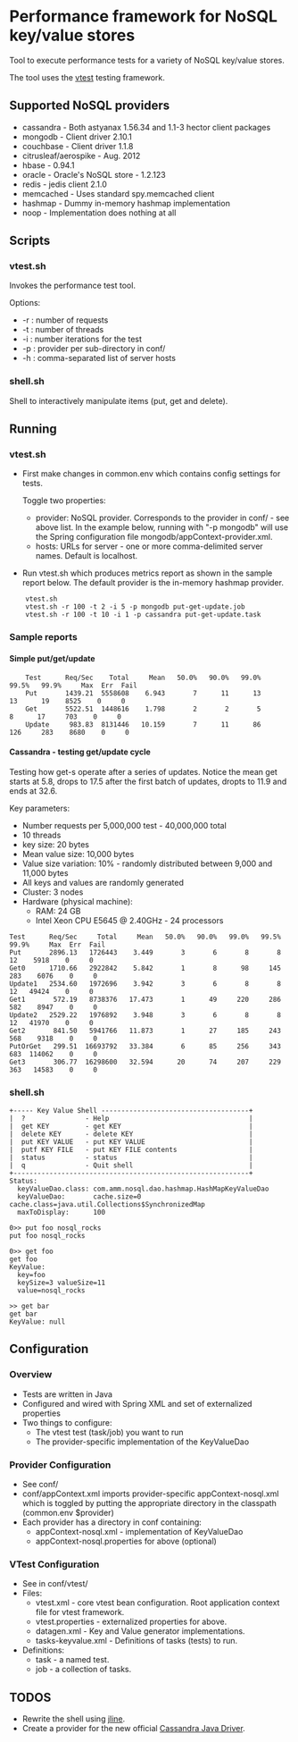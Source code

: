 
# Performance framework for NoSQL key/value stores

Tool to execute performance tests for a variety of NoSQL key/value stores.

The tool uses the [vtest](http://amesar.wordpress.com/2010/04/12/vtest-testing-framework/) testing framework.

## Supported NoSQL providers
* cassandra - Both astyanax 1.56.34 and 1.1-3 hector client packages
* mongodb - Client driver 2.10.1
* couchbase - Client driver 1.1.8
* citrusleaf/aerospike - Aug. 2012
* hbase - 0.94.1
* oracle - Oracle's NoSQL store - 1.2.123
* redis - jedis client 2.1.0
* memcached - Uses standard spy.memcached client
* hashmap - Dummy in-memory hashmap implementation
* noop - Implementation does nothing at all

## Scripts

### vtest.sh 

Invokes the performance test tool.

Options:

  *   -r : number of requests
  *   -t : number of threads
  *   -i : number iterations for the test
  *   -p : provider per sub-directory in conf/
  *   -h : comma-separated list of server hosts

### shell.sh 

Shell to interactively manipulate items (put, get and delete).

## Running 

### vtest.sh

* First make changes in common.env which contains config settings for tests.

  Toggle two properties:
    * provider: NoSQL provider. Corresponds to the provider in conf/ - see above list. In the example below, running with "-p mongodb" will use the Spring configuration file mongodb/appContext-provider.xml.
    * hosts: URLs for server - one or more comma-delimited server names. Default is localhost.

* Run vtest.sh which produces metrics report as shown in the sample report below.  The default provider is the in-memory hashmap provider. 
```
    vtest.sh
    vtest.sh -r 100 -t 2 -i 5 -p mongodb put-get-update.job
    vtest.sh -r 100 -t 10 -i 1 -p cassandra put-get-update.task
```

### Sample reports

#### Simple put/get/update 

```
    Test      Req/Sec    Total     Mean   50.0%   90.0%   99.0%   99.5%   99.9%     Max  Err  Fail
    Put       1439.21  5558608    6.943       7      11      13      13      19    8525    0     0
    Get       5522.51  1448616    1.798       2       2       5       8      17     703    0     0
    Update     983.83  8131446   10.159       7      11      86     126     283    8680    0     0
```

#### Cassandra - testing get/update cycle

Testing how get-s operate after a series of updates. Notice the mean get starts at 5.8, drops to 17.5 after the first batch of updates,
dropts to 11.9 and ends at 32.6.

Key parameters:

* Number requests per 5,000,000 test - 40,000,000 total
* 10 threads
* key size: 20 bytes
* Mean value size: 10,000 bytes
* Value size variation: 10% - randomly distributed between 9,000 and 11,000 bytes
* All keys and values are randomly generated
* Cluster: 3 nodes
* Hardware (physical machine):
	* RAM: 24 GB
	* Intel Xeon CPU E5645 @ 2.40GHz - 24 processors

```
Test      Req/Sec     Total     Mean   50.0%   90.0%   99.0%   99.5%   99.9%     Max  Err  Fail
Put       2896.13   1726443    3.449       3       6       8       8      12    5918    0     0
Get0      1710.66   2922842    5.842       1       8      98     145     283    6076    0     0
Update1   2534.60   1972696    3.942       3       6       8       8      12   49424    0     0
Get1       572.19   8738376   17.473       1      49     220     286     582    8947    0     0
Update2   2529.22   1976892    3.948       3       6       8       8      12   41970    0     0
Get2       841.50   5941766   11.873       1      27     185     243     568    9318    0     0
PutOrGet   299.51  16693792   33.384       6      85     256     343     683  114062    0     0
Get3       306.77  16298600   32.594      20      74     207     229     363   14583    0     0
```

### shell.sh

```
+----- Key Value Shell -------------------------------------+
|  ?               - Help                                   |
|  get KEY         - get KEY                                |
|  delete KEY      - delete KEY                             |
|  put KEY VALUE   - put KEY VALUE                          |
|  putf KEY FILE   - put KEY FILE contents                  |
|  status          - status                                 |
|  q               - Quit shell                             |
+-----------------------------------------------------------+
Status:
  keyValueDao.class: com.amm.nosql.dao.hashmap.HashMapKeyValueDao
  keyValueDao:       cache.size=0 cache.class=java.util.Collections$SynchronizedMap
  maxToDisplay:      100

0>> put foo nosql_rocks
put foo nosql_rocks

0>> get foo
get foo
KeyValue:
  key=foo
  keySize=3 valueSize=11
  value=nosql_rocks

>> get bar
get bar
KeyValue: null

```


## Configuration
### Overview
* Tests are written in Java
* Configured and wired with Spring XML and set of externalized properties
* Two things to configure:
  * The vtest test (task/job) you want to run 
  * The provider-specific implementation of the KeyValueDao 

### Provider Configuration
* See conf/
* conf/appContext.xml imports provider-specific appContext-nosql.xml which is toggled by putting the appropriate directory in the classpath (common.env $provider)
* Each provider has a directory in conf containing:
  * appContext-nosql.xml - implementation of KeyValueDao
  * appContext-nosql.properties for above (optional)

### VTest Configuration
* See in conf/vtest/
* Files:
  * vtest.xml - core vtest bean configuration. Root application context file for vtest framework.
  * vtest.properties - externalized properties for above.
  * datagen.xml - Key and Value generator implementations.
  * tasks-keyvalue.xml - Definitions of tasks (tests) to run.
* Definitions:
  * task - a named test.
  * job - a collection of tasks.

## TODOS

* Rewrite the shell using [jline](http://jline.sourceforge.net/).
* Create a provider for the new official [Cassandra Java Driver](http://www.datastax.com/documentation/developer/java-driver/2.0/java-driver/whatsNew2.html).

